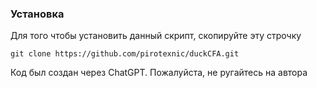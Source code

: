 ### **Установка**
Для того чтобы установить данный скрипт, скопируйте эту строчку
```
git clone https://github.com/pirotexnic/duckCFA.git
```

Код был создан через ChatGPT. Пожалуйста, не ругайтесь на автора